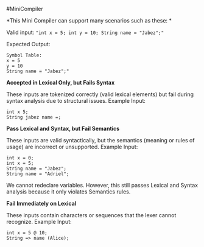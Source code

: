 #MiniCompiler

*This Mini Compiler can support many scenarios such as these: *

Valid input: `"int x = 5; int y = 10; String name = "Jabez";"`

Expected Output:

```
Symbol Table:
x = 5
y = 10
String name = "Jabez";"
```


**Accepted in Lexical Only, but Fails Syntax**

These inputs are tokenized correctly (valid lexical elements) but fail during syntax analysis due to structural issues.
Example Input:
```
int x 5;
String jabez name =;
```


**Pass Lexical and Syntax, but Fail Semantics**

These inputs are valid syntactically, but the semantics (meaning or rules of usage) are incorrect or unsupported.
Example Input:
```
int x = 0;
int x = 5;
String name = "Jabez";
String name = "Adriel";
```

We cannot redeclare variables. However, this still passes Lexical and Syntax analysis because it only violates Semantics rules.



**Fail Immediately on Lexical**

These inputs contain characters or sequences that the lexer cannot recognize.
Example Input:
```
int x = 5 @ 10;
String => name (Alice);
```
